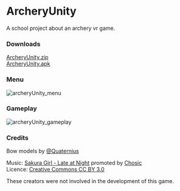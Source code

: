 # ArcheryUnity
A school project about an archery vr game.

### Downloads
[ArcheryUnity.zip](https://github.com/PetiteGraine/ArcheryUnity/releases/download/Demo/ArcheryUnity.zip)<br>
[ArcheryUnity.apk](https://github.com/PetiteGraine/ArcheryUnity/releases/download/Demo/ArcheryUnity.apk)

### Menu
![archeryUnity_menu](https://github.com/user-attachments/assets/35b0cff0-d9c6-41b8-8ce4-d79306207f5e)

### Gameplay
![archeryUnity_gameplay](https://github.com/user-attachments/assets/0dbb0909-09cb-4649-9397-28fa7d624e35)

### Credits
Bow models by [@Quaternius](https://www.patreon.com/quaternius)

Music: [Sakura Girl - Late at Night](https://soundcloud.com/sakuragirl_official/lateatnight)
promoted by [Chosic](https://www.chosic.com/free-music/all/)  
Licence: [Creative Commons CC BY 3.0](https://creativecommons.org/licenses/by/3.0/)

These creators were not involved in the development of this game.
